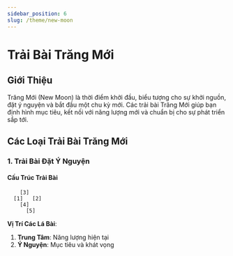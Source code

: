 ```yaml
---
sidebar_position: 6
slug: /theme/new-moon
---
```


# Trải Bài Trăng Mới

## Giới Thiệu

Trăng Mới (New Moon) là thời điểm khởi đầu, biểu tượng cho sự khởi nguồn, đặt ý nguyện và bắt đầu một chu kỳ mới. Các trải bài Trăng Mới giúp bạn định hình mục tiêu, kết nối với năng lượng mới và chuẩn bị cho sự phát triển sắp tới.

## Các Loại Trải Bài Trăng Mới

### 1. Trải Bài Đặt Ý Nguyện

#### Cấu Trúc Trải Bài
```
    [3]
  [1]   [2]
    [4]
      [5]
```

**Vị Trí Các Lá Bài**:
1. **Trung Tâm**: Năng lượng hiện tại
2. **Ý Nguyện**: Mục tiêu và khát vọng